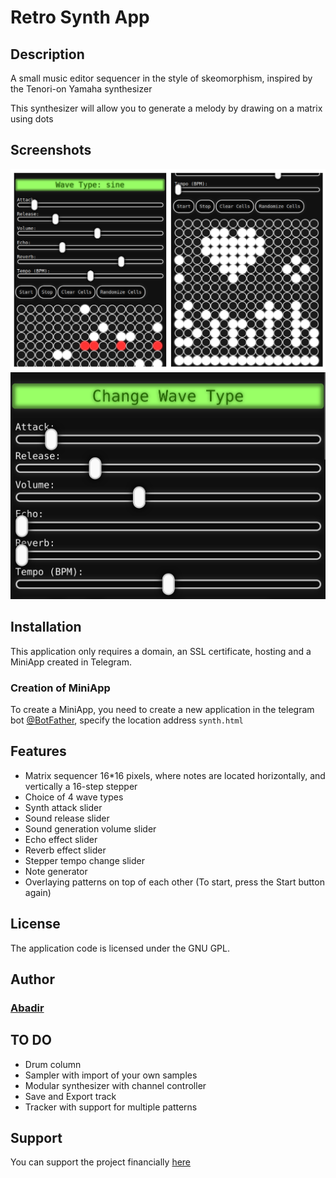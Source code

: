 # Retro Synth App

## Description
A small music editor sequencer in the style of skeomorphism, inspired by the Tenori-on Yamaha synthesizer

This synthesizer will allow you to generate a melody by drawing on a matrix using dots
## Screenshots
![](https://github.com/AAWW00/retrosynth/blob/main/%20RSA1.png) 
![](https://github.com/AAWW00/retrosynth/blob/main/%20RSA2.png)
## Installation

This application only requires a domain, an SSL certificate, hosting and a MiniApp created in Telegram.

### Creation of MiniApp

To create a MiniApp, you need to create a new application in the telegram bot [@BotFather](https://t.me/BotFather), specify the location address ```synth.html```

## Features
- Matrix sequencer 16*16 pixels, where notes are located horizontally, and vertically a 16-step stepper
- Choice of 4 wave types
- Synth attack slider
- Sound release slider
- Sound generation volume slider
- Echo effect slider
- Reverb effect slider
- Stepper tempo change slider
- Note generator
- Overlaying patterns on top of each other (To start, press the Start button again)

## License

The application code is licensed under the GNU GPL.

## Author
### [Abadir](https://t.me/aba_dir)

## TO DO
- Drum column
- Sampler with import of your own samples
- Modular synthesizer with channel controller
- Save and Export track
- Tracker with support for multiple patterns
## Support
You can support the project financially [here](https://yoomoney.ru/fundraise/ibz6AQOYJ8Y.231009)
